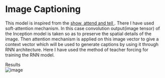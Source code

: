 # Image Captioning 
This model is inspired from the <a href="https://arxiv.org/pdf/1502.03044.pdf"> show, attend and tell </a>. There I have used soft-attention mechanism. In this case convolution output(image tensor) of the Inception model is taken so as to preserve the spatial details of the image. Then attention mechanism is applied on this image vector to give a context vector which will be used to generate captions by using it through RNN architecture. Here I have used the method of teacher forcing for training the RNN model.

Results </br>
![image](https://user-images.githubusercontent.com/91228207/163112583-816a1efb-5495-4d02-b2c2-6870b0571ec0.png)


